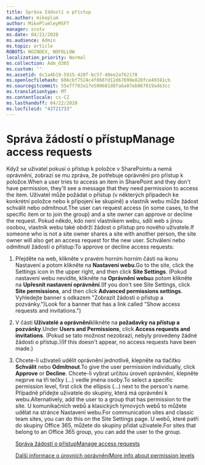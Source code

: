 ```yaml
---
title: Správa žádostí o přístup
ms.author: mikeplum
author: MikePlumleyMSFT
manager: scotv
ms.date: 04/21/2020
ms.audience: Admin
ms.topic: article
ROBOTS: NOINDEX, NOFOLLOW
localization_priority: Normal
ms.collection: Adm_O365
ms.custom: ''
ms.assetid: 6c1a4b19-5915-428f-bc57-40ee2af62178
ms.openlocfilehash: 696cbf7524c4f866fd12d67699e828fce49341cb
ms.sourcegitcommit: 55eff703a17e500681d8fa6a87eb067019ade3cc
ms.translationtype: MT
ms.contentlocale: cs-CZ
ms.lasthandoff: 04/22/2020
ms.locfileid: "43721733"
---
```

# <a name="manage-access-requests"></a><span data-ttu-id="f311f-102">Správa žádostí o přístup</span><span class="sxs-lookup"><span data-stu-id="f311f-102">Manage access requests</span></span>

<span data-ttu-id="f311f-103">Když se uživatel pokusí o přístup k položce v SharePointu a nemá oprávnění, zobrazí se mu zpráva, že potřebuje oprávnění pro přístup k položce.</span><span class="sxs-lookup"><span data-stu-id="f311f-103">When a user tries to access an item in SharePoint and they don't have permission, they'll see a message that they need permission to access the item.</span></span> <span data-ttu-id="f311f-104">Uživatel může požádat o přístup (v některých případech ke konkrétní položce nebo k připojení ke skupině) a vlastník webu může žádost schválit nebo odmítnout.</span><span class="sxs-lookup"><span data-stu-id="f311f-104">The user can request access (in some cases, to the specific item or to join the group) and a site owner can approve or decline the request.</span></span> <span data-ttu-id="f311f-105">Pokud někdo, kdo není vlastníkem webu, sdílí web s jinou osobou, vlastník webu také obdrží žádost o přístup pro nového uživatele.</span><span class="sxs-lookup"><span data-stu-id="f311f-105">If someone who is not a site owner shares a site with another person, the site owner will also get an access request for the new user.</span></span> <span data-ttu-id="f311f-106">Schválení nebo odmítnutí žádostí o přístup:</span><span class="sxs-lookup"><span data-stu-id="f311f-106">To approve or decline access requests:</span></span>
  
1. <span data-ttu-id="f311f-107">Přejděte na web, klikněte v pravém horním horním části na ikonu Nastavení a potom klikněte na **Nastavení webu**.</span><span class="sxs-lookup"><span data-stu-id="f311f-107">Go to the site, click the Settings icon in the upper right, and then click **Site Settings**.</span></span> <span data-ttu-id="f311f-108">(Pokud nastavení webu nevidíte, klikněte na **Oprávnění webu**a potom klikněte na **Upřesnit nastavení oprávnění**.</span><span class="sxs-lookup"><span data-stu-id="f311f-108">(If you don't see Site Settings, click **Site permissions**, and then click **Advanced permissions settings**.</span></span> <span data-ttu-id="f311f-109">Vyhledejte banner s odkazem "Zobrazit žádosti o přístup a pozvánky.")</span><span class="sxs-lookup"><span data-stu-id="f311f-109">Look for a banner that has a link called "Show access requests and invitations.")</span></span>
    
2. <span data-ttu-id="f311f-110">V části **Uživatelé a oprávnění**klikněte na **požadavky na přístup a pozvánky**.</span><span class="sxs-lookup"><span data-stu-id="f311f-110">Under **Users and Permissions**, click **Access requests and invitations**.</span></span> <span data-ttu-id="f311f-111">(Pokud se tato možnost nezobrazí, nebyly provedeny žádné žádosti o přístup.)</span><span class="sxs-lookup"><span data-stu-id="f311f-111">(If this doesn't appear, no access requests have been made.)</span></span>
    
3. <span data-ttu-id="f311f-112">Chcete-li uživateli udělit oprávnění jednotlivě, klepněte na tlačítko **Schválit** nebo **Odmítnout**.</span><span class="sxs-lookup"><span data-stu-id="f311f-112">To give the user permission individually, click **Approve** or **Decline**.</span></span> <span data-ttu-id="f311f-113">Chcete-li vybrat určitou úroveň oprávnění, klepněte nejprve na tři tečky (...) vedle jména osoby.</span><span class="sxs-lookup"><span data-stu-id="f311f-113">To select a specific permission level, first click the ellipsis (...) next to the person's name.</span></span> <span data-ttu-id="f311f-114">Případně přidejte uživatele do skupiny, která má oprávnění k webu.</span><span class="sxs-lookup"><span data-stu-id="f311f-114">Alternatively, add the user to a group that has permission to the site.</span></span> <span data-ttu-id="f311f-115">U komunikačních webů a klasických týmových webů to můžete udělat na stránce Nastavení webu.</span><span class="sxs-lookup"><span data-stu-id="f311f-115">For communication sites and classic team sites, you can do this on the Site Settings page.</span></span> <span data-ttu-id="f311f-116">U webů, které patří do skupiny Office 365, můžete do skupiny přidat uživatele.</span><span class="sxs-lookup"><span data-stu-id="f311f-116">For sites that belong to an Office 365 group, you can add the user to the group.</span></span>
    
    [<span data-ttu-id="f311f-117">Správa žádostí o přístup</span><span class="sxs-lookup"><span data-stu-id="f311f-117">Manage access requests </span></span>](https://go.microsoft.com/fwlink/?linkid=2008747)
    
    [<span data-ttu-id="f311f-118">Další informace o úrovních oprávnění</span><span class="sxs-lookup"><span data-stu-id="f311f-118">More info about permission levels</span></span>](https://go.microsoft.com/fwlink/?linkid=867071)
    

